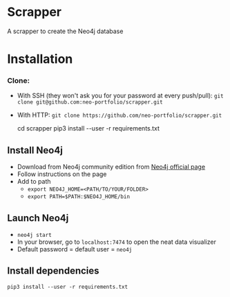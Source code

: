 # Scrapper

A scrapper to create the Neo4j database

# Installation

### Clone:
- With SSH (they won't ask you for your password at every push/pull): `git clone git@github.com:neo-portfolio/scrapper.git`
- With HTTP: `git clone https://github.com/neo-portfolio/scrapper.git`


    cd scrapper
    pip3 install --user -r requirements.txt

## Install Neo4j

- Download from Neo4j community edition from [Neo4j official page](https://neo4j.com/download-center/)
- Follow instructions on the page
- Add to path
    - `export NEO4J_HOME=<PATH/TO/YOUR/FOLDER>`
    - `export PATH=$PATH:$NEO4J_HOME/bin`
 
 
## Launch Neo4j
 
- `neo4j start`
- In your browser, go to `localhost:7474` to open the neat data visualizer
- Default password = default user = `neo4j`

## Install dependencies

`pip3 install --user -r requirements.txt`